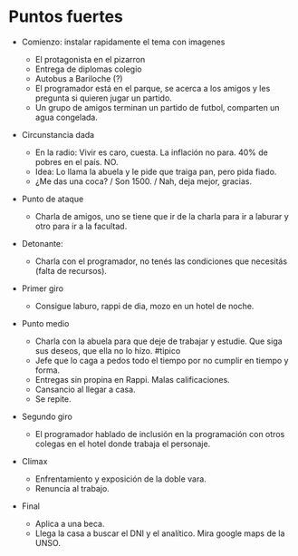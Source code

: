 # Puntos fuertes

* Comienzo: instalar rapidamente el tema con imagenes
  * El protagonista en el pizarron
  * Entrega de diplomas colegio
  * Autobus a Bariloche (?)
  * El programador está en el parque, se acerca a los amigos y les pregunta si quieren jugar un partido.
  * Un grupo de amigos terminan un partido de futbol, comparten un agua congelada. 

* Circunstancia dada
  * En la radio: Vivir es caro, cuesta. La inflación no para. 40% de pobres en el país. NO.
  * Idea: Lo llama la abuela y le pide que traiga pan, pero pida fiado.
  * ¿Me das una coca? / Son 1500. / Nah, deja mejor, gracias.

* Punto de ataque
  * Charla de amigos, uno se tiene que ir de la charla para ir a laburar y otro para ir a la facultad.
  

* Detonante:
  * Charla con el programador, no tenés las condiciones que necesitás (falta de recursos).

* Primer giro
  * Consigue laburo, rappi de dia, mozo en un hotel de noche. 

* Punto medio
  * Charla con la abuela para que deje de trabajar y estudie. Que siga sus deseos, que ella no lo hizo. #tipico
  * Jefe que lo caga a pedos todo el tiempo por no cumplir en tiempo y forma.
  * Entregas sin propina en Rappi. Malas calificaciones.
  * Cansancio al llegar a casa.
  * Se repite.

* Segundo giro
  * El programador hablado de inclusión en la programación con otros colegas en el hotel donde trabaja el personaje.

* Climax
  * Enfrentamiento y exposición de la doble vara.
  * Renuncia al trabajo.

* Final
  * Aplica a una beca. 
  * Llega la casa a buscar el DNI y el analítico. Mira google maps de la UNSO.


